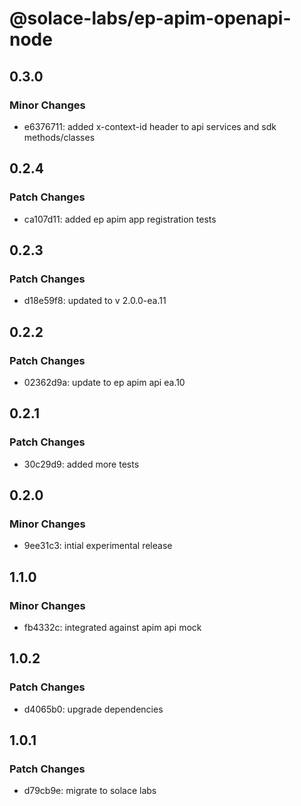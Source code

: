 # @solace-labs/ep-apim-openapi-node

## 0.3.0

### Minor Changes

- e6376711: added x-context-id header to api services and sdk methods/classes

## 0.2.4

### Patch Changes

- ca107d11: added ep apim app registration tests

## 0.2.3

### Patch Changes

- d18e59f8: updated to v 2.0.0-ea.11

## 0.2.2

### Patch Changes

- 02362d9a: update to ep apim api ea.10

## 0.2.1

### Patch Changes

- 30c29d9: added more tests

## 0.2.0

### Minor Changes

- 9ee31c3: intial experimental release

## 1.1.0

### Minor Changes

- fb4332c: integrated against apim api mock

## 1.0.2

### Patch Changes

- d4065b0: upgrade dependencies

## 1.0.1

### Patch Changes

- d79cb9e: migrate to solace labs
